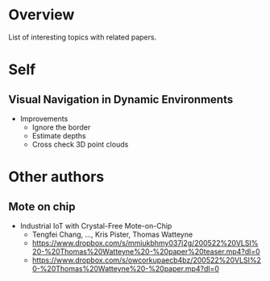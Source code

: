 # Overview

List of interesting topics with related papers.

# Self

## Visual Navigation in Dynamic Environments

- Improvements
    + Ignore the border
    + Estimate depths
    + Cross check 3D point clouds

# Other authors

## Mote on chip

- Industrial IoT with Crystal-Free Mote-on-Chip
    + Tengfei Chang, ..., Kris Pister, Thomas Watteyne
    + https://www.dropbox.com/s/mmiukbhmy037j2g/200522%20VLSI%20-%20Thomas%20Watteyne%20-%20paper%20teaser.mp4?dl=0
    + https://www.dropbox.com/s/owcorkupaecb4bz/200522%20VLSI%20-%20Thomas%20Watteyne%20-%20paper.mp4?dl=0
